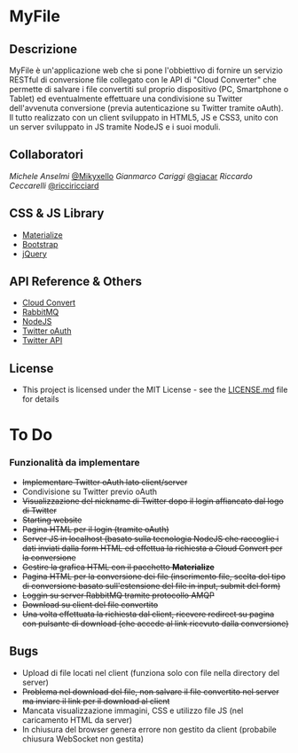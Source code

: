# MyFile
## Descrizione
MyFile è un'applicazione web che si pone l'obbiettivo di fornire un servizio RESTful di conversione file collegato con le API di "Cloud Converter" che permette di salvare i file convertiti sul proprio dispositivo (PC, Smartphone o Tablet) ed eventualmente effettuare una condivisione su Twitter dell'avvenuta conversione (previa autenticazione su Twitter tramite oAuth). Il tutto realizzato con un client sviluppato in HTML5, JS e CSS3, unito con un server sviluppato in JS tramite NodeJS e i suoi moduli.

## Collaboratori
*Michele Anselmi* [@Mikyxello](https://github.com/Mikyxello)
*Gianmarco Cariggi* [@giacar](https://github.com/giacar)
*Riccardo Ceccarelli* [@ricciricciard](https://github.com/ricciricciard)

## CSS & JS Library
* [Materialize](http://materializecss.com/)
* [Bootstrap](https://getbootstrap.com/)
* [jQuery](https://code.jquery.com/)

## API Reference & Others
* [Cloud Convert](https://cloudconvert.com/)
* [RabbitMQ](https://www.rabbitmq.com/)
* [NodeJS](https://nodejs.org/en/)
* [Twitter oAuth](https://developer.twitter.com/en/docs/basics/authentication/overview/oauth)
* [Twitter API](https://developer.twitter.com/en/docs)

## License
* This project is licensed under the MIT License - see the [LICENSE.md](LICENSE.md) file for details

# To Do
### Funzionalità da implementare
* <del>Implementare Twitter oAuth lato client/server</del>
* Condivisione su Twitter previo oAuth
* <del>Visualizzazione del nickname di Twitter dopo il login affiancato dal logo di Twitter</del>
* <del>Starting website</del>
* <del>Pagina HTML per il login (tramite oAuth)</del>
* <del>Server JS in localhost (basato sulla tecnologia NodeJS che raccoglie i dati inviati dalla form HTML ed effettua la richiesta a Cloud Convert per la conversione</del>
* <del>Gestire la grafica HTML con il pacchetto <b>Materialize</b></del>
* <del>Pagina HTML per la conversione dei file (inserimento file, scelta del tipo di conversione basato sull'estensione del file in input, submit del form)</del>
* <del>Loggin su server RabbitMQ tramite protocollo AMQP</del>
* <del>Download su client del file convertito</del>
* <del>Una volta effettuata la richiesta dal client, ricevere redirect su pagina con pulsante di download (che accede al link ricevuto dalla conversione)</del>


## Bugs
* Upload di file locati nel client (funziona solo con file nella directory del server)
* <del>Problema nel download del file, non salvare il file convertito nel server ma inviare il link per il download al client</del>
* Mancata visualizzazione immagini, CSS e utilizzo file JS (nel caricamento HTML da server)
* In chiusura del browser genera errore non gestito da client (probabile chiusura WebSocket non gestita)
